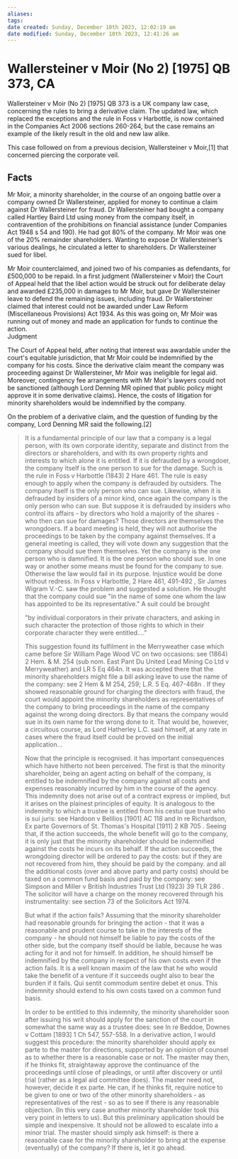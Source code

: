 ```yaml
---
aliases: 
tags: 
date created: Sunday, December 10th 2023, 12:02:19 am
date modified: Sunday, December 10th 2023, 12:41:26 am
---
```


# Wallersteiner v Moir (No 2) [1975] QB 373, CA

Wallersteiner v Moir (No 2) [1975] QB 373 is a UK company law case, concerning the rules to bring a derivative claim. The updated law, which replaced the exceptions and the rule in Foss v Harbottle, is now contained in the Companies Act 2006 sections 260-264, but the case remains an example of the likely result in the old and new law alike.

This case followed on from a previous decision, Wallersteiner v Moir,[1] that concerned piercing the corporate veil.

## Facts

Mr Moir, a minority shareholder, in the course of an ongoing battle over a company owned Dr Wallersteiner, applied for money to continue a claim against Dr Wallersteiner for fraud. Dr Wallersteiner had bought a company called Hartley Baird Ltd using money from the company itself, in contravention of the prohibitions on financial assistance (under Companies Act 1948 s 54 and 190). He had got 80% of the company. Mr Moir was one of the 20% remainder shareholders. Wanting to expose Dr Wallersteiner’s various dealings, he circulated a letter to shareholders. Dr Wallersteiner sued for libel.

Mr Moir counterclaimed, and joined two of his companies as defendants, for £500,000 to be repaid. In a first judgment (Wallersteiner v Moir) the Court of Appeal held that the libel action would be struck out for deliberate delay and awarded £235,000 in damages to Mr Moir, but gave Dr Wallersteiner leave to defend the remaining issues, including fraud. Dr Wallersteiner claimed that interest could not be awarded under Law Reform (Miscellaneous Provisions) Act 1934. As this was going on, Mr Moir was running out of money and made an application for funds to continue the action.  
Judgment

The Court of Appeal held, after noting that interest was awardable under the court's equitable jurisdiction, that Mr Moir could be indemnified by the company for his costs. Since the derivative claim meant the company was proceeding against Dr Wallersteiner, Mr Moir was ineligible for legal aid. Moreover, contingency fee arrangements with Mr Moir's lawyers could not be sanctioned (although Lord Denning MR opined that public policy might approve it in some derivative claims). Hence, the costs of litigation for minority shareholders would be indemnified by the company.

On the problem of a derivative claim, and the question of funding by the company, Lord Denning MR said the following.[2]

> It is a fundamental principle of our law that a company is a legal person, with its own corporate identity, separate and distinct from the directors or shareholders, and with its own property rights and interests to which alone it is entitled. If it is defrauded by a wrongdoer, the company itself is the one person to sue for the damage. Such is the rule in Foss v Harbottle (1843) 2 Hare 461. The rule is easy enough to apply when the company is defrauded by outsiders. The company itself is the only person who can sue. Likewise, when it is defrauded by insiders of a minor kind, once again the company is the only person who can sue. But suppose it is defrauded by insiders who control its affairs - by directors who hold a majority of the shares - who then can sue for damages? Those directors are themselves the wrongdoers. If a board meeting is held, they will not authorise the proceedings to be taken by the company against themselves. If a general meeting is called, they will vote down any suggestion that the company should sue them themselves. Yet the company is the one person who is damnified. It is the one person who should sue. In one way or another some means must be found for the company to sue. Otherwise the law would fail in its purpose. Injustice would be done without redress. In Foss v Harbottle, 2 Hare 461, 491-492 , Sir James Wigram V.-C. saw the problem and suggested a solution. He thought that the company could sue "in the name of some one whom the law has appointed to be its representative." A suit could be brought
>
> 	"by individual corporators in their private characters, and asking in such character the protection of those rights to which in their corporate character they were entitled…."
>
> This suggestion found its fulfilment in the Merryweather case which came before Sir William Page Wood VC on two occasions: see (1864) 2 Hem. & M. 254 (sub nom. East Pant Du United Lead Mining Co Ltd v Merryweather) and LR 5 Eq 464n. It was accepted there that the minority shareholders might file a bill asking leave to use the name of the company: see 2 Hem & M 254, 259; L.R. 5 Eq. 467-468n . If they showed reasonable ground for charging the directors with fraud, the court would appoint the minority shareholders as representatives of the company to bring proceedings in the name of the company against the wrong doing directors. By that means the company would sue in its own name for the wrong done to it. That would be, however, a circuitous course, as Lord Hatherley L.C. said himself, at any rate in cases where the fraud itself could be proved on the initial application…
>
> Now that the principle is recognised. it has important consequences which have hitherto not been perceived. The first is that the minority shareholder, being an agent acting on behalf of the company, is entitled to be indemnified by the company against all costs and expenses reasonably incurred by him in the course of the agency. This indemnity does not arise out of a contract express or implied, but it arises on the plainest principles of equity. It is analogous to the indemnity to which a trustee is entitled from his cestui que trust who is sui juris: see Hardoon v Belilios [1901] AC 118 and In re Richardson, Ex parte Governors of St. Thomas's Hospital [1911] 2 KB 705 . Seeing that, if the action succeeds, the whole benefit will go to the company, it is only just that the minority shareholder should be indemnified against the costs he incurs on its behalf. If the action succeeds, the wrongdoing director will be ordered to pay the costs: but if they are not recovered from him, they should be paid by the company. and all the additional costs (over and above party and party costs) should be taxed on a common fund basis and paid by the company: see Simpson and Miller v British Industries Trust Ltd (1923) 39 TLR 286 . The solicitor will have a charge on the money recovered through his instrumentality: see section 73 of the Solicitors Act 1974.
>
> But what if the action fails? Assuming that the minority shareholder had reasonable grounds for bringing the action - that it was a reasonable and prudent course to take in the interests of the company - he should not himself be liable to pay the costs of the other side, but the company itself should be liable, because he was acting for it and not for himself. In addition, he should himself be indemnified by the company in respect of his own costs even if the action fails. It is a well known maxim of the law that he who would take the benefit of a venture if it succeeds ought also to bear the burden if it fails. Qui sentit commodum sentire debet et onus. This indemnity should extend to his own costs taxed on a common fund basis.
>
> In order to be entitled to this indemnity, the minority shareholder soon after issuing his writ should apply for the sanction of the court in somewhat the same way as a trustee does: see In re Beddoe, Downes v Cottam [1893] 1 Ch 547, 557-558. In a derivative action, I would suggest this procedure: the minority shareholder should apply ex parte to the master for directions, supported by an opinion of counsel as to whether there is a reasonable case or not. The master may then, if he thinks fit, straightaway approve the continuance of the proceedings until close of pleadings, or until after discovery or until trial (rather as a legal aid committee does). The master need not, however, decide it ex parte. He can, if he thinks fit, require notice to be given to one or two of the other minority shareholders - as representatives of the rest - so as to see if there is any reasonable objection. (In this very case another minority shareholder took this very point in letters to us). But this preliminary application should be simple and inexpensive. It should not be allowed to escalate into a minor trial. The master should simply ask himself: is there a reasonable case for the minority shareholder to bring at the expense (eventually) of the company? If there is, let it go ahead.
